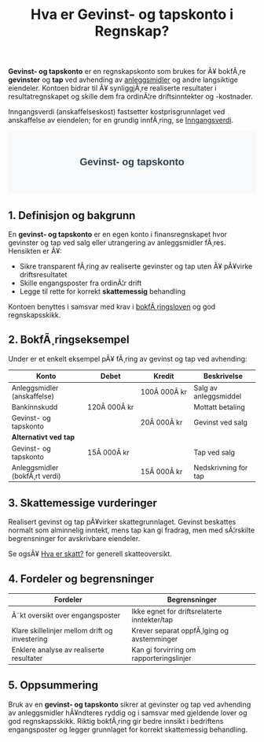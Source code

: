 ﻿---
title: "Hva er Gevinst- og tapskonto i Regnskap?"
meta_title: "Hva er Gevinst- og tapskonto i Regnskap?"
meta_description: '**Gevinst- og tapskonto** er en regnskapskonto som brukes for Ã¥ bokfÃ¸re **gevinster** og **tap** ved avhending av [anleggsmidler](/blogs/regnskap/hva-er-anleg...'
slug: gevinst-og-tapskonto
type: blog
layout: pages/single
---

**Gevinst- og tapskonto** er en regnskapskonto som brukes for Ã¥ bokfÃ¸re **gevinster** og **tap** ved avhending av [anleggsmidler](/blogs/regnskap/hva-er-anleggsmidler "Hva er Anleggsmidler? En guide til anleggsmidler i regnskap") og andre langsiktige eiendeler. Kontoen bidrar til Ã¥ synliggjÃ¸re realiserte resultater i resultatregnskapet og skille dem fra ordinÃ¦re driftsinntekter og -kostnader.

Inngangsverdi (anskaffelseskost) fastsetter kostprisgrunnlaget ved anskaffelse av eiendelen; for en grundig innfÃ¸ring, se [Inngangsverdi](/blogs/regnskap/inngangsverdi "Inngangsverdi: Kostpris, Beregning og Skattegrunnlag i Norsk Regnskap").

![Illustrasjon av gevinst- og tapskonto](gevinst-og-tapskonto-image.svg)

## 1. Definisjon og bakgrunn

En **gevinst- og tapskonto** er en egen konto i finansregnskapet hvor gevinster og tap ved salg eller utrangering av anleggsmidler fÃ¸res. Hensikten er Ã¥:

* Sikre transparent fÃ¸ring av realiserte gevinster og tap uten Ã¥ pÃ¥virke driftsresultatet
* Skille engangsposter fra ordinÃ¦r drift
* Legge til rette for korrekt **skattemessig** behandling

Kontoen benyttes i samsvar med krav i [bokfÃ¸ringsloven](/blogs/regnskap/hva-er-bokforingsloven "Hva er BokfÃ¸ringsloven? Krav og plikter for bokfÃ¸ring") og god regnskapsskikk.

## 2. BokfÃ¸ringseksempel

Under er et enkelt eksempel pÃ¥ fÃ¸ring av gevinst og tap ved avhending:

| Konto                        | Debet       | Kredit      | Beskrivelse                     |
|------------------------------|-------------|-------------|---------------------------------|
| Anleggsmidler (anskaffelse)  |             | 100Â 000Â kr  | Salg av anleggsmiddel           |
| Bankinnskudd                 | 120Â 000Â kr  |             | Mottatt betaling                |
| Gevinst- og tapskonto        |             | 20Â 000Â kr   | Gevinst ved salg                |
| **Alternativt ved tap**      |             |             |                                 |
| Gevinst- og tapskonto        | 15Â 000Â kr   |             | Tap ved salg                    |
| Anleggsmidler (bokfÃ¸rt verdi)|             | 15Â 000Â kr   | Nedskrivning for tap           |

## 3. Skattemessige vurderinger

Realisert gevinst og tap pÃ¥virker skattegrunnlaget. Gevinst beskattes normalt som alminnelig inntekt, mens tap kan gi fradrag, men med sÃ¦rskilte begrensninger for avskrivbare eiendeler.

Se ogsÃ¥ [Hva er skatt?](/blogs/regnskap/hva-er-skatt "Hva er Skatt? En komplett guide til skatteregler og satser") for generell skatteoversikt.

## 4. Fordeler og begrensninger

| Fordeler                                           | Begrensninger                                  |
|-----------------------------------------------------|------------------------------------------------|
| Ã˜kt oversikt over engangsposter                     | Ikke egnet for driftsrelaterte inntekter/tap    |
| Klare skillelinjer mellom drift og investering       | Krever separat oppfÃ¸lging og avstemminger       |
| Enklere analyse av realiserte resultater            | Kan gi forvirring om rapporteringslinjer        |

## 5. Oppsummering

Bruk av en **gevinst- og tapskonto** sikrer at gevinster og tap ved avhending av anleggsmidler hÃ¥ndteres ryddig og i samsvar med gjeldende lover og god regnskapsskikk. Riktig bokfÃ¸ring gir bedre innsikt i bedriftens engangsposter og legger grunnlaget for korrekt skattemessig behandling.








